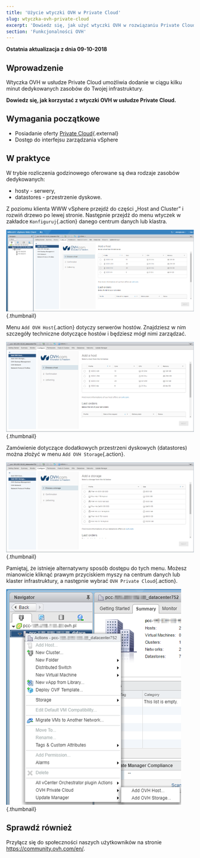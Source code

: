 ```yaml
---
title: 'Użycie wtyczki OVH w Private Cloud'
slug: wtyczka-ovh-private-cloud
excerpt: 'Dowiedz się, jak użyć wtyczki OVH w rozwiązaniu Private Cloud'
section: 'Funkcjonalności OVH'
---
```


**Ostatnia aktualizacja z dnia 09-10-2018**

## Wprowadzenie

Wtyczka OVH w usłudze Private Cloud umożliwia dodanie w ciągu kilku minut dedykowanych zasobów do Twojej infrastruktury.

**Dowiedz się, jak korzystać z wtyczki OVH w usłudze Private Cloud.**


## Wymagania początkowe

* Posiadanie oferty [Private Cloud](https://www.ovh.pl/private-cloud/){.external}
* Dostęp do interfejsu zarządzania vSphere


## W praktyce

W trybie rozliczenia godzinowego oferowane są dwa rodzaje zasobów dedykowanych:

- hosty - serwery,
- datastores - przestrzenie dyskowe.

Z poziomu klienta WWW vSphere przejdź do części „Host and Cluster” i rozwiń drzewo po lewej stronie. Następnie przejdź do menu wtyczek w zakładce `Konfiguruj`{.action} danego centrum danych lub klastra.

![](images/addhost_01.png){.thumbnail}

Menu `Add OVH Host`{.action} dotyczy serwerów hostów. Znajdziesz w nim szczegóły techniczne dotyczące hostów i będziesz mógł nimi zarządzać.

![](images/addhost_02.png){.thumbnail}

Zamówienie dotyczące dodatkowych przestrzeni dyskowych (datastores) można złożyć w menu `Add OVH Storage`{.action}.

![](images/addstorage_02.png){.thumbnail}

Pamiętaj, że istnieje alternatywny sposób dostępu do tych menu. Możesz mianowicie kliknąć prawym przyciskiem myszy na centrum danych lub klaster infrastruktury, a następnie wybrać `OVH Private Cloud`{.action}.

![Opcja OVH Dedicated Cloud](images/rightclick.png){.thumbnail}

## Sprawdź również

Przyłącz się do społeczności naszych użytkowników na stronie <https://community.ovh.com/en/>.